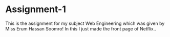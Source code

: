 # Assignment-1
This  is the assignment for my subject Web Engineering which was given by Miss Erum Hassan Soomro!
In this I just made the front page of Netflix..
